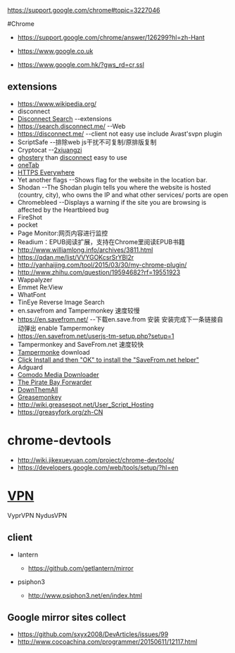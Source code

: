 https://support.google.com/chrome#topic=3227046

#Chrome

 * https://support.google.com/chrome/answer/126299?hl=zh-Hant
 
 * https://www.google.co.uk
 
 * https://www.google.com.hk/?gws_rd=cr,ssl
 
  
## extensions
 * https://www.wikipedia.org/
 * disconnect
  * [Disconnect Search](https://disconnect.me/search)  --extensions
  * https://search.disconnect.me/                      --Web
  * https://disconnect.me/                             --client not easy use include Avast'svpn plugin
 * ScriptSafe                                           --排除web js干扰不可复制/原排版复制   
 * Cryptocat --[2xiuangzi](https://goo.gl/kCDNhl)
 * [ghostery](https://www.ghostery.com/try-us/download-add-on/) than [disconnect](https://disconnect.me/disconnect) easy to use
 * [oneTab](https://www.one-tab.com/)
 * [HTTPS Everywhere](https://www.eff.org/https-everywhere)
 * Yet another flags --Shows flag for the website in the location bar.
 * Shodan --The Shodan plugin tells you where the website is hosted (country, city), who owns the IP and what other services/ ports are open
 * Chromebleed --Displays a warning if the site you are browsing is affected by the Heartbleed bug
 * FireShot
 * pocket
 * Page Monitor:网页内容进行监控
 * Readium：EPUB阅读扩展，支持在Chrome里阅读EPUB书籍
 * http://www.williamlong.info/archives/3811.html
 * https://qdan.me/list/VVYGOKcsrSrYBl2r
 * http://yanhaijing.com/tool/2015/03/30/my-chrome-plugin/
 * http://www.zhihu.com/question/19594682?rf=19551923
 * Wappalyzer
 * Emmet Re:View
 * WhatFont
 * TinEye Reverse Image Search
 *  en.savefrom and Tampermonkey 速度较慢
  *  https://en.savefrom.net/  --下载en.save.from 安装  安装完成下一条链接自动弹出 enable Tampermonkey
  *  https://en.savefrom.net/userjs-tm-setup.php?setup=1
* Tampermonkey and SaveFrom.net 速度较快
* [Tampermonke](https://chrome.google.com/webstore/detail/tampermonkey/dhdgffkkebhmkfjojejmpbldmpobfkfo) download
* [Click Install and then "OK" to install the "SaveFrom.net helper"](https://en.savefrom.net/userjs-setup.php)
 * Adguard
 * [Comodo Media Downloader](http://download.cnet.com/Comodo-Chromodo/3000-2356_4-76386288.html)
 * [The Pirate Bay Forwarder](https://addons.mozilla.org/zh-CN/firefox/addon/the-pirate-bay-forwarder/?src=api)
 * [DownThemAll](https://addons.mozilla.org/zh-CN/firefox/addon/downthemall/?src=cb-dl-featured)
 * [Greasemonkey](https://addons.mozilla.org/zh-CN/firefox/addon/greasemonkey/?src=search)
  * http://wiki.greasespot.net/User_Script_Hosting
  * https://greasyfork.org/zh-CN


# chrome-devtools

* http://wiki.jikexueyuan.com/project/chrome-devtools/
* https://developers.google.com/web/tools/setup/?hl=en

# [VPN](http://www.iplaysoft.com/vpn.html)
VyprVPN
NydusVPN

## client

* lantern

  * https://github.com/getlantern/mirror
* psiphon3

  * http://www.psiphon3.net/en/index.html

## Google mirror sites collect

* https://github.com/sxyx2008/DevArticles/issues/99
* http://www.cocoachina.com/programmer/20150611/12117.html
